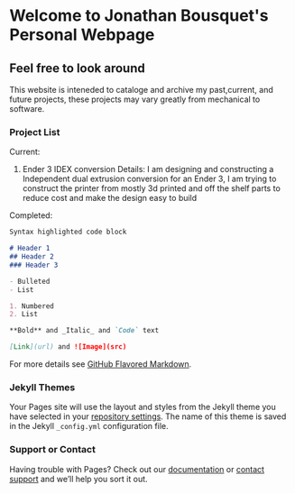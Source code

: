 # Welcome to Jonathan Bousquet's Personal Webpage
## Feel free to look around

This website is inteneded to cataloge and archive my past,current, and future projects, these projects may vary greatly from mechanical to software.

### Project List

Current:
1. Ender 3 IDEX conversion
    Details: I am designing and constructing a Independent dual extrusion conversion for an Ender 3, I am trying to construct the printer from mostly 3d printed and off the         shelf parts to reduce cost and make the design easy to build
    
Completed:


```markdown
Syntax highlighted code block

# Header 1
## Header 2
### Header 3

- Bulleted
- List

1. Numbered
2. List

**Bold** and _Italic_ and `Code` text

[Link](url) and ![Image](src)
```

For more details see [GitHub Flavored Markdown](https://guides.github.com/features/mastering-markdown/).

### Jekyll Themes

Your Pages site will use the layout and styles from the Jekyll theme you have selected in your [repository settings](https://github.com/baconcraze/Personal-Website/settings). The name of this theme is saved in the Jekyll `_config.yml` configuration file.

### Support or Contact

Having trouble with Pages? Check out our [documentation](https://docs.github.com/categories/github-pages-basics/) or [contact support](https://github.com/contact) and we’ll help you sort it out.
